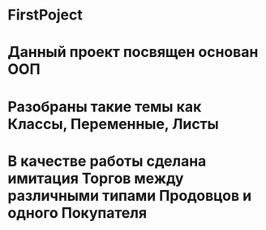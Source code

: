 # FirstPoject

# Данный проект посвящен основан ООП 
# Разобраны такие темы как Классы, Переменные, Листы 
# В качестве работы сделана имитация Торгов между различными типами Продовцов и одного Покупателя 
